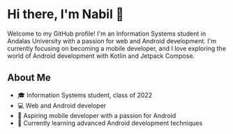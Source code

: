 # Hi there, I'm Nabil 👋

Welcome to my GitHub profile! I'm an Information Systems student in Andalas University with a passion for web and Android development. I'm currently focusing on becoming a mobile developer, and I love exploring the world of Android development with Kotlin and Jetpack Compose.

## About Me
- 🎓 Information Systems student, class of 2022
- 💻 Web and Android developer
- 📱 Aspiring mobile developer with a passion for Android
- 🌱 Currently learning advanced Android development techniques



